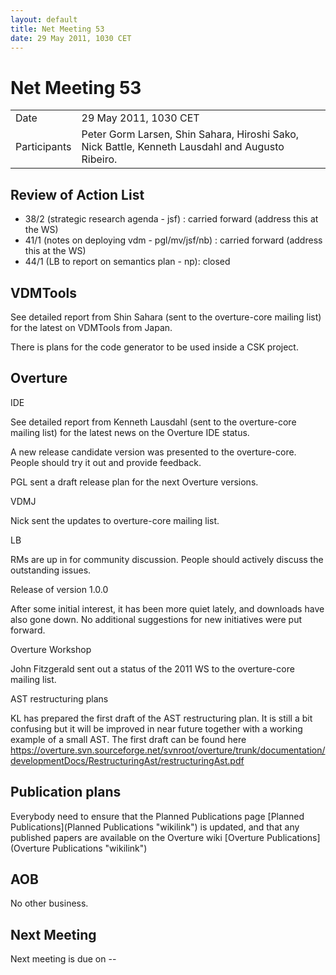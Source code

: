 ```yaml
---
layout: default
title: Net Meeting 53
date: 29 May 2011, 1030 CET
---
```


<script src="https://code.jquery.com/jquery-1.11.1.min.js">
</script>
<script src="/javascripts/edit.js"></script>
<script>setEditButonNm();</script>

# Net Meeting 53

|||
|---|---|
| Date | 29 May 2011, 1030 CET |
| Participants | Peter Gorm Larsen, Shin Sahara, Hiroshi Sako, Nick Battle,  Kenneth Lausdahl and Augusto Ribeiro. |

Review of Action List
---------------------

-   38/2 (strategic research agenda - jsf) : carried forward (address
    this at the WS)
-   41/1 (notes on deploying vdm - pgl/mv/jsf/nb) : carried forward
    (address this at the WS)
-   44/1 (LB to report on semantics plan - np): closed

VDMTools
--------

See detailed report from Shin Sahara (sent to the overture-core mailing
list) for the latest on VDMTools from Japan.

There is plans for the code generator to be used inside a CSK project.

Overture
--------

IDE

See detailed report from Kenneth Lausdahl (sent to the overture-core
mailing list) for the latest news on the Overture IDE status.

A new release candidate version was presented to the overture-core.
People should try it out and provide feedback.

PGL sent a draft release plan for the next Overture versions.

VDMJ

Nick sent the updates to overture-core mailing list.

LB

RMs are up in for community discussion. People should actively discuss
the outstanding issues.

Release of version 1.0.0

After some initial interest, it has been more quiet lately, and
downloads have also gone down. No additional suggestions for new
initiatives were put forward.

Overture Workshop

John Fitzgerald sent out a status of the 2011 WS to the overture-core
mailing list.

AST restructuring plans

KL has prepared the first draft of the AST restructuring plan. It is
still a bit confusing but it will be improved in near future together
with a working example of a small AST. The first draft can be found here
<https://overture.svn.sourceforge.net/svnroot/overture/trunk/documentation/developmentDocs/RestructuringAst/restructuringAst.pdf>

Publication plans
-----------------

Everybody need to ensure that the Planned Publications page [Planned
Publications](Planned Publications "wikilink") is updated, and that any
published papers are available on the Overture wiki [Overture
Publications](Overture Publications "wikilink")

AOB
---

No other business.

Next Meeting
------------

Next meeting is due on --

   <div id="edit_page_div"></div>
